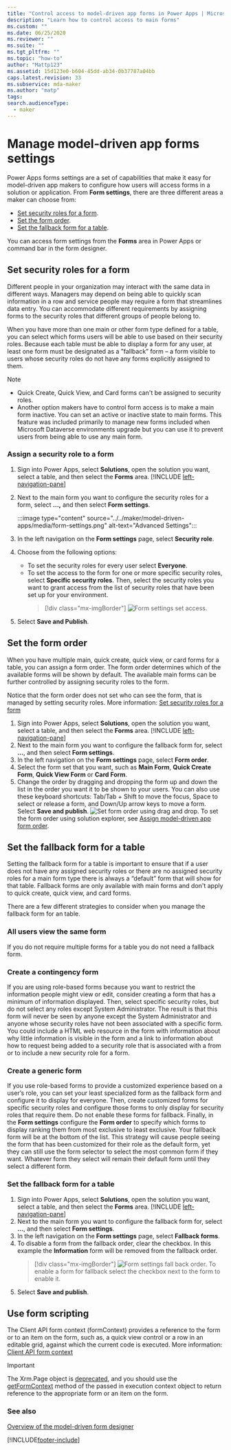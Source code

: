 ```yaml
---
title: "Control access to model-driven app forms in Power Apps | MicrosoftDocs"
description: "Learn how to control access to main forms"
ms.custom: ""
ms.date: 06/25/2020
ms.reviewer: ""
ms.suite: ""
ms.tgt_pltfrm: ""
ms.topic: "how-to"
author: "Mattp123"
ms.assetid: 15d123e0-b604-45dd-ab34-0b37787a04bb
caps.latest.revision: 33
ms.subservice: mda-maker
ms.author: "matp"
tags: 
search.audienceType: 
  - maker
---
```

# Manage model-driven app forms settings

Power Apps forms settings are a set of capabilities that make it easy for model-driven app makers to configure how users will access forms in a solution or application. From **Form settings**, there are three different areas a maker can choose from:

- [Set security roles for a form](#set-security-roles-for-a-form).  
- [Set the form order](#set-the-form-order).
- [Set the fallback form for a table](#set-the-fallback-form-for-a-table).

You can access form settings from the **Forms** area in Power Apps or command bar in the form designer.

## Set security roles for a form
  
 Different people in your organization may interact with the same data in different ways. Managers may depend on being able to quickly scan information in a row and service people may require a form that streamlines data entry. You can accommodate different requirements by assigning forms to the security roles that different groups of people belong to.  
  
 When you have more than one main or other form type defined for a table, you can select which forms users will be able to use based on their security roles. Because each table must be able to display a form for any user, at least one form must be designated as a ”fallback” form – a form visible to users whose security roles do not have any forms explicitly assigned to them.  
  
> [!NOTE]
> - Quick Create, Quick View, and Card forms can't be assigned to security roles.
> - Another option makers have to control form access is to make a main form inactive. You can set an active or inactive state to main forms. This feature was included primarily to manage new forms included when Microsoft Dataverse environments upgrade but you can use it to prevent users from being able to use any main form.   
  
### Assign a security role to a form

1. Sign into Power Apps, select **Solutions**, open the solution you want, select a table, and then select the **Forms** area. [!INCLUDE [left-navigation-pane](../../includes/left-navigation-pane.md)]
2. Next to the main form you want to configure the security roles for a form, select **...,** and then select **Form settings**.

   :::image type="content" source="../../maker/model-driven-apps/media/form-settings.png" alt-text="Advanced Settings":::

3. In the left navigation on the **Form settings** page, select **Security role**.
4. Choose from the following options:
   - To set the security roles for every user select **Everyone**. 
   - To set the access to the form for one or more specific security roles, select **Specific security roles**. Then, select the security roles you want to grant access from the list of security roles that have been set up for your environment.  
     > [!div class="mx-imgBorder"] 
     > ![Form settings set access.](media/form-settings-sec-role.png)
5. Select **Save and Publish**.

## Set the form order

When you have multiple main, quick create, quick view, or card forms for a table, you can assign a form order. The form order determines which of the available forms will be shown by default. The available main forms can be further controlled by assigning security roles to the form.

Notice that the form order does not set who can see the form, that is managed by setting security roles. More information: [Set security roles for a form](#set-security-roles-for-a-form)

1. Sign into Power Apps, select **Solutions**, open the solution you want, select a table, and then select the **Forms** area. [!INCLUDE [left-navigation-pane](../../includes/left-navigation-pane.md)]
2. Next to the main form you want to configure the fallback form for, select **...**, and then select **Form settings**.
3. In the left navigation on the **Form settings** page, select **Form order**.
4. Select the form set that you want, such as **Main Form**, **Quick Create Form**, **Quick View Form** or **Card Form**.
5. Change the order by dragging and dropping the form up and down the list in the order you want it to be shown to your users. You can also use these keyboard shortcuts: Tab/Tab + Shift to move the focus, Space to select or release a form, and Down/Up arrow keys to move a form. Select **Save and publish**.
   ![Set form order using drag and drop.](media/set-form-order.gif)
To set the form order using solution explorer, see [Assign model-driven app form order](assign-form-order.md).

## Set the fallback form for a table

Setting the fallback form for a table is important to ensure that if a user does not have any assigned security roles or there are no assigned security roles for a main form type there is always a “default” form that will show for that table. Fallback forms are only available with main forms and don't apply to quick create, quick view, and card forms.

There are a few different strategies to consider when you manage the fallback form for an table.  
  
### All users view the same form

If you do not require multiple forms for a table you do not need a fallback form.  
  
### Create a contingency form

If you are using role-based forms because you want to restrict the information people might view or edit, consider creating a form that has a minimum of information displayed. Then, select specific security roles, but do not select any roles except System Administrator. The result is that this form will never be seen by anyone except the System Administrator and anyone whose security roles have not been associated with a specific form. You could include a HTML web resource in the form with information about why little information is visible in the form and a link to information about how to request being added to a security role that is associated with a from or to include a new security role for a form.  
  
### Create a generic form

 If you use role-based forms to provide a customized experience based on a user’s role, you can set your least specialized form as the fallback form and configure it to display for everyone. Then, create customized forms for specific security roles and configure those forms to only display for security roles that require them. Do not enable these forms for fallback. Finally, in the **Form settings** configure the **Form order** to specify which forms to display ranking them from most exclusive to least exclusive. Your fallback form will be at the bottom of the list. This strategy will cause people seeing the form that has been customized for their role as the default form, yet they can still use the form selector to select the most common form if they want. Whatever form they select will remain their default form until they select a different form.  
  
### Set the fallback form for a table

1. Sign into Power Apps, select **Solutions**, open the solution you want, select a table, and then select the **Forms** area. [!INCLUDE [left-navigation-pane](../../includes/left-navigation-pane.md)]
2. Next to the main form you want to configure the fallback form for, select **...**, and then select **Form settings**.
3. In the left navigation on the **Form settings** page, select **Fallback forms**.
4. To disable a form from the fallback order, clear the checkbox. In this example the **Information** form will be removed from the fallback order.
   > [!div class="mx-imgBorder"]
   > ![Form settings fall back order.](media/form-settings-fallback-form.png)
   To enable a form for fallback select the checkbox next to the form to enable it.
5. Select **Save and publish**.

## Use form scripting

The Client API form context (formContext) provides a reference to the form or to an item on the form, such as, a quick view control or a row in an editable grid, against which the current code is executed. More information: [Client API form context](/dynamics365/customer-engagement/developer/clientapi/clientapi-form-context)

> [!IMPORTANT]
> The Xrm.Page object is [deprecated](/dynamics365/get-started/whats-new/customer-engagement/important-changes-coming#some-client-apis-are-deprecated), and you should use the [getFormContext](../../developer/model-driven-apps/clientapi/reference/executioncontext/getformcontext.md) method of the passed in execution context object to return reference to the appropriate form or an item on the form.

### See also  

[Overview of the model-driven form designer](form-designer-overview.md)

[!INCLUDE[footer-include](../../includes/footer-banner.md)]
